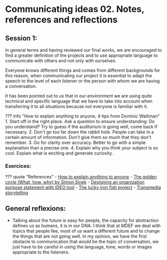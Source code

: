 # **Communicating ideas 02. Notes, references and reflections**


## Session 1:
In general terms and having reviewed our final works, we are encouraged to find a greater definition of the projects and to use appropriate language to communicate with others and not only with ourselves.

Everyone knows different things and comes from different backgrounds for this reason, when communicating our project it is essential to adapt the speech to the level of each listener or the person with whom we are having a conversation.

It has been pointed out to us that in our environment we are using quite technical and specific language that we have to take into account when transferring it to all situations because not everyone is familiar with it.

??? info "How to explain anything to anyone, 4 tips from Dominic Walliman"
    1. Start off in the right place. Ask a question to ensure understanding: Do you understand? Try to guess if the auditorium is going well, come back if necessary.
    2. Don't go too far down the rabbit hole. People can take in a certain amount of information. Don't give them so much that they don't remember.
    3. Go for clarity over accuracy. Better to go with a simple explanation than a precise one.
    4. Explain why you think your subject is so cool. Explain what is exciting and generate curiosity.

### Exercices:



??? quote "References"
    - [How to explain anything to anyone](https://ideas.ted.com/how-to-explain-anything-to-anyone-4-steps-to-clearer-communication/)
    - [The golden circle (What, how, why) by Simon Sinek](https://www.ted.com/talks/simon_sinek_how_great_leaders_inspire_action?language=en) 
    - [Designing an organization purpose statement with IDEO tool](https://www.ideo.com/journal/design-an-organizations-purpose-statement-with-this-tool)
    - [The lucky iron fish project](https://www.youtube.com/watch?v=XoYUmexNhfI)
    - [Transmedia storytelling](https://www.youtube.com/watch?v=5IFnSp2ilcQ)



## General reflexions:
- Talking about the future is easy for people, the capacity for abstraction defines us as humans, it is in our DNA. I think that at MDEF we deal with topics that people like, most of us want a different future and to change the things that are not going well. In my opinion, we have the first obstacle to communication that would be the topic of conversation, we just have to be careful in using the language, tone, words or images appropriate to the listeners.